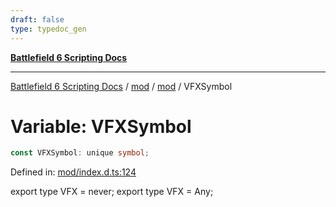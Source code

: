 ```yaml
---
draft: false
type: typedoc_gen
---
```


[**Battlefield 6 Scripting Docs**](../../../_index.md)

***

[Battlefield 6 Scripting Docs](../../../_index.md) / [mod](../../_index.md) / [mod](../_index.md) / VFXSymbol

# Variable: VFXSymbol

```ts
const VFXSymbol: unique symbol;
```

Defined in: [mod/index.d.ts:124](https://github.com/battlefield-portal-community/portal-docs/blob/6d87e21c5922a3efb03c634dbe98e5fe6e797672/generators/santiago/mod/index.d.ts#L124)

export type VFX = never;
export type VFX = Any;

